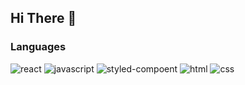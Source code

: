 ## Hi There 👋

### Languages
<!-- [![Hits](https://hits.seeyoufarm.com/api/count/incr/badge.svg?url=https%3A%2F%2Fgithub.com%2Fmoonjuyoung1&count_bg=%2379C83D&title_bg=%23555555&icon=&icon_color=%23E7E7E7&title=hits&edge_flat=false)](https://hits.seeyoufarm.com) -->
![react](https://img.shields.io/badge/-React-blue?style=flat&logo=react)
![javascript](https://img.shields.io/badge/-Javascript-f7df1e?style=flat&logo=JavaScript&logoColor=white)
![styled-compoent](https://img.shields.io/badge/-Styled%20Component-db7093?style=flat&logo=styled-components&logoColor=white)
![html](https://img.shields.io/badge/-HTML5-e34f26?style=flat&logo=html5&logoColor=white)
![css](https://img.shields.io/badge/-CSS3-1572b6?style=flat&logo=css3&logoColor=white)













  <!--
**moonjuyoung1/moonjuyoung1** is a ✨ _special_ ✨ repository because its `README.md` (this file) appears on your GitHub profile.

Here are some ideas to get you started:

- 🔭 I’m currently working on ...
- 🌱 I’m currently learning ...
- 👯 I’m looking to collaborate on ...
- 🤔 I’m looking for help with ...
- 💬 Ask me about ...
- 📫 How to reach me: ...
- 😄 Pronouns: ...
- ⚡ Fun fact: ...
-->
